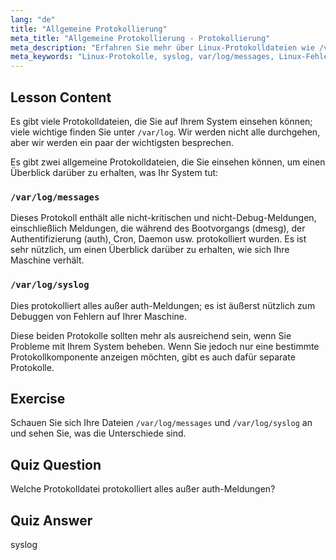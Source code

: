 ```yaml
---
lang: "de"
title: "Allgemeine Protokollierung"
meta_title: "Allgemeine Protokollierung - Protokollierung"
meta_description: "Erfahren Sie mehr über Linux-Protokolldateien wie /var/log/messages und syslog. Verstehen Sie ihre Unterschiede für eine effektive Systemfehlerbehebung. Beginnen Sie Ihre Linux-Reise!"
meta_keywords: "Linux-Protokolle, syslog, var/log/messages, Linux-Fehlerbehebung, Linux-Anfänger, Linux-Anleitung, Systemprotokolle"
---
```


## Lesson Content

Es gibt viele Protokolldateien, die Sie auf Ihrem System einsehen können; viele wichtige finden Sie unter `/var/log`. Wir werden nicht alle durchgehen, aber wir werden ein paar der wichtigsten besprechen.

Es gibt zwei allgemeine Protokolldateien, die Sie einsehen können, um einen Überblick darüber zu erhalten, was Ihr System tut:

### `/var/log/messages`

Dieses Protokoll enthält alle nicht-kritischen und nicht-Debug-Meldungen, einschließlich Meldungen, die während des Bootvorgangs (dmesg), der Authentifizierung (auth), Cron, Daemon usw. protokolliert wurden. Es ist sehr nützlich, um einen Überblick darüber zu erhalten, wie sich Ihre Maschine verhält.

### `/var/log/syslog`

Dies protokolliert alles außer auth-Meldungen; es ist äußerst nützlich zum Debuggen von Fehlern auf Ihrer Maschine.

Diese beiden Protokolle sollten mehr als ausreichend sein, wenn Sie Probleme mit Ihrem System beheben. Wenn Sie jedoch nur eine bestimmte Protokollkomponente anzeigen möchten, gibt es auch dafür separate Protokolle.

## Exercise

Schauen Sie sich Ihre Dateien `/var/log/messages` und `/var/log/syslog` an und sehen Sie, was die Unterschiede sind.

## Quiz Question

Welche Protokolldatei protokolliert alles außer auth-Meldungen?

## Quiz Answer

syslog
